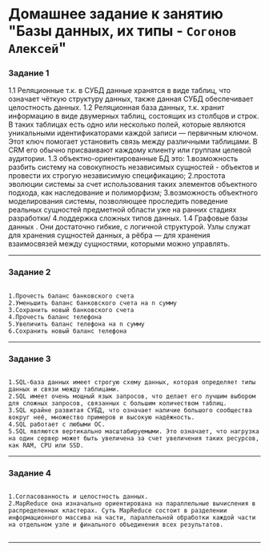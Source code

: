 # Домашнее задание к занятию "Базы данных, их типы - `Согонов Алексей`"

### Задание 1


1.1 Реляционные т.к. в СУБД данные хранятся в виде таблиц, что означает чёткую структуру данных, также данная СУБД обеспечивает целостность данных.
1.2 Реляционная база данных, т.к. хранит информацию в виде двумерных таблиц, состоящих из столбцов и строк. В таких таблицах есть одно или несколько полей, которые являются уникальными идентификаторами каждой записи — первичным ключом. Этот ключ помогает установить связь между различными таблицами. В CRM его обычно присваивают каждому клиенту или группам целевой аудитории.
1.3 объектно-ориентированные БД это:
  1.возможность разбить систему на совокупность независимых сущностей - объектов и провести их строгую независимую спецификацию;
  2.простота эволюции системы за счет использования таких элементов объектного подхода, как наследование и полиморфизм;
  3.возможность объектного моделирования системы, позволяющее проследить поведение реальных сущностей предметной области уже на ранних стадиях разработки/
  4.поддержка сложных типов данных.
1.4 Графовые базы данных . Они достаточно гибкие, с логичной структурой. Узлы служат для хранения сущностей данных, а рёбра — для хранения взаимосвязей между сущностями, которыми можно управлять.



---

### Задание 2

```

1.Прочесть баланс банковского счета
2.Уменьшить баланс банковского счета на n сумму
3.Сохранить новый банковского счета
4.Прочесть баланс телефона
5.Увеличить баланс телефона на n сумму
6.Сохранить новый баланс телефона

```

---

### Задание 3

```

1.SQL-база данных имеет строгую схему данных, которая определяет типы данных и связи между таблицами.
2.SQL имеет очень мощный язык запросов, что делает его лучшим выбором для сложных запросов, связанных с большим количеством таблиц.
3.SQL крайне развитая СУБД, что означает наличие большого сообщества вокруг неё, множество примеров и высокую надёжность.
4.SQL работает с любыми ОС.
5.SQL являются вертикально масштабируемыми. Это означает, что нагрузка на один сервер может быть увеличена за счет увеличения таких ресурсов, как RAM, CPU или SSD.

```

---

### Задание 4

```

1.Согласованность и целостность данных.
2.MapReduce она изначально ориентирована на параллельные вычисления в распределенных кластерах. Суть MapReduce состоит в разделении информационного массива на части, параллельной обработки каждой части на отдельном узле и финального объединения всех результатов.


```
---
